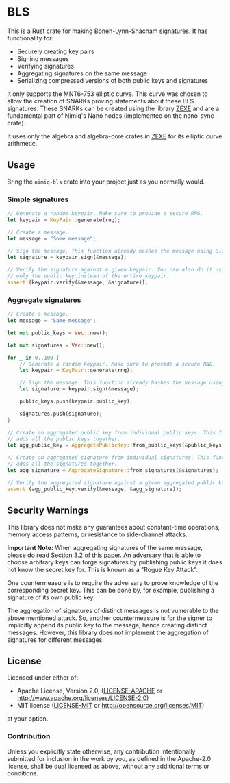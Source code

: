 # BLS
This is a Rust crate for making Boneh-Lynn-Shacham signatures. It has functionality for:

* Securely creating key pairs
* Signing messages
* Verifying signatures
* Aggregating signatures on the same message
* Serializing compressed versions of both public keys and signatures

It only supports the MNT6-753 elliptic curve. This curve was chosen to allow the creation of SNARKs proving statements
about these BLS signatures. These SNARKs can be created using the library [ZEXE](https://github.com/scipr-lab/zexe) and
are a fundamental part of Nimiq's Nano nodes (implemented on the nano-sync crate).

It uses only the algebra and algebra-core crates in [ZEXE](https://github.com/scipr-lab/zexe) for its elliptic curve
arithmetic.

## Usage
Bring the `nimiq-bls` crate into your project just as you normally would.

### Simple signatures
```rust
// Generate a random keypair. Make sure to provide a secure RNG.
let keypair = KeyPair::generate(rng);

// Create a message.
let message = "Some message";

// Sign the message. This function already hashes the message using Blake2s. 
let signature = keypair.sign(&message);

// Verify the signature against a given keypair. You can also do it using
// only the public key instead of the entire keypair.
assert!(keypair.verify(&message, &signature));
```

### Aggregate signatures
```rust
// Create a message.
let message = "Same message";

let mut public_keys = Vec::new();

let mut signatures = Vec::new();

for _ in 0..100 {
    // Generate a random keypair. Make sure to provide a secure RNG.
    let keypair = KeyPair::generate(rng);

    // Sign the message. This function already hashes the message using Blake2s.
    let signature = keypair.sign(&message);

    public_keys.push(keypair.public_key);

    signatures.push(signature);
}

// Create an aggregated public key from individual public keys. This function simply
// adds all the public keys together.
let agg_public_key = AggregatePublicKey::from_public_keys(&public_keys);

// Create an aggregated signature from individual signatures. This function simply
// adds all the signatures together.
let agg_signature = AggregateSignature::from_signatures(&signatures);

// Verify the aggregated signature against a given aggregated public key.
assert!(agg_public_key.verify(&message, &agg_signature));
```

## Security Warnings
This library does not make any guarantees about constant-time operations, memory access patterns, or resistance to
side-channel attacks.

**Important Note:** When aggregating signatures of the same message, please do read Section 3.2 of
[this paper](https://crypto.stanford.edu/~dabo/pubs/papers/aggreg.pdf). An adversary that is able to choose arbitrary
keys can forge signatures by publishing public keys it does not know the secret key for. This is known as a "Rogue Key
Attack".

One countermeasure is to require the adversary to prove knowledge of the corresponding secret key. This can be done by,
for example, publishing a signature of its own public key.

The aggregation of signatures of distinct messages is not vulnerable to the above mentioned attack. So, another
countermeasure is for the signer to implicitly append its public key to the message, hence creating distinct
messages. However, this library does not implement the aggregation of signatures for different messages.

## License
Licensed under either of:

 * Apache License, Version 2.0, ([LICENSE-APACHE](LICENSE-APACHE) or http://www.apache.org/licenses/LICENSE-2.0)
 * MIT license ([LICENSE-MIT](LICENSE-MIT) or http://opensource.org/licenses/MIT)

at your option.

### Contribution
Unless you explicitly state otherwise, any contribution intentionally
submitted for inclusion in the work by you, as defined in the Apache-2.0
license, shall be dual licensed as above, without any additional terms or
conditions.
